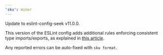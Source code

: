 ```yaml
---
'sku': minor
---
```


Update to eslint-config-seek v11.0.0.

This version of the ESLint config adds additional rules enforcing consistent type imports/exports, as explained in [this article](https://typescript-eslint.io/blog/consistent-type-imports-and-exports-why-and-how/).

Any reported errors can be auto-fixed with `sku format`.
